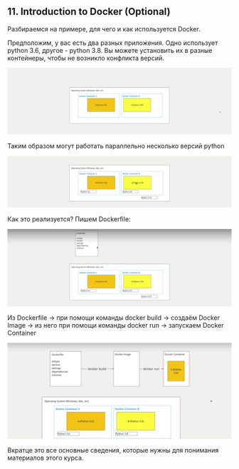 ## 11. Introduction to Docker (Optional)

Разбираемся на примере, для чего и как используется Docker.

Предположим, у вас есть два разных приложения. Одно использует python 3.6, другое - python 3.8. Вы можете установить их в разные контейнеры, чтобы не возникло конфликта версий.

![cover](https://github.com/Malakhova-Natalya/IT_courses/blob/main/The%20Complete%20Hands-on%20Introduction%20to%20Airbyte/16%20-%20Docker%20containers.png)

Таким образом могут работать параллельно несколько версий python 

![cover](https://github.com/Malakhova-Natalya/IT_courses/blob/main/The%20Complete%20Hands-on%20Introduction%20to%20Airbyte/17%20-%20different%20python%20versions.png)

Как это реализуется? Пишем Dockerfile:

![cover](https://github.com/Malakhova-Natalya/IT_courses/blob/main/The%20Complete%20Hands-on%20Introduction%20to%20Airbyte/18%20-%20Dockerfile.png)

Из Dockerfile → при помощи команды docker build → создаём Docker Image → из него при помощи команды docker run → запускаем Docker Container

![cover](https://github.com/Malakhova-Natalya/IT_courses/blob/main/The%20Complete%20Hands-on%20Introduction%20to%20Airbyte/19%20-%20Docker%20full%20schema.png)

Вкратце это все основные сведения, которые нужны для понимания материалов этого курса.
